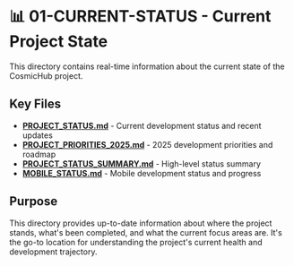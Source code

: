 # 📊 01-CURRENT-STATUS - Current Project State

This directory contains real-time information about the current state of the CosmicHub project.

## Key Files

- **[PROJECT_STATUS.md](PROJECT_STATUS.md)** - Current development status and recent updates
- **[PROJECT_PRIORITIES_2025.md](PROJECT_PRIORITIES_2025.md)** - 2025 development priorities and
  roadmap
- **[PROJECT_STATUS_SUMMARY.md](PROJECT_STATUS_SUMMARY.md)** - High-level status summary
- **[MOBILE_STATUS.md](MOBILE_STATUS.md)** - Mobile development status and progress

## Purpose

This directory provides up-to-date information about where the project stands, what's been
completed, and what the current focus areas are. It's the go-to location for understanding the
project's current health and development trajectory.
